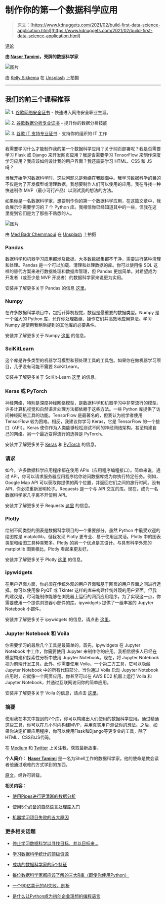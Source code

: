 # 制作你的第一个数据科学应用

> 原文：[https://www.kdnuggets.com/2021/02/build-first-data-science-application.html](https://www.kdnuggets.com/2021/02/build-first-data-science-application.html)

[评论](#comments)

**由 [Naser Tamimi](https://www.linkedin.com/in/nasertamimi/)，壳牌的数据科学家**

![图片](../Images/19cd12f42e1819c095846cfdb6db31ec.png)

由 [Kelly Sikkema](https://unsplash.com/@kellysikkema?utm_source=unsplash&utm_medium=referral&utm_content=creditCopyText) 在 [Unsplash](https://unsplash.com/s/photos/app?utm_source=unsplash&utm_medium=referral&utm_content=creditCopyText) 上拍摄

* * *

## 我们的前三个课程推荐

![](../Images/0244c01ba9267c002ef39d4907e0b8fb.png) 1\. [谷歌网络安全证书](https://www.kdnuggets.com/google-cybersecurity) - 快速进入网络安全职业生涯。

![](../Images/e225c49c3c91745821c8c0368bf04711.png) 2\. [谷歌数据分析专业证书](https://www.kdnuggets.com/google-data-analytics) - 提升你的数据分析技能

![](../Images/0244c01ba9267c002ef39d4907e0b8fb.png) 3\. [谷歌 IT 支持专业证书](https://www.kdnuggets.com/google-itsupport) - 支持你的组织的 IT 工作

* * *

我需要学习什么才能制作我的第一个数据科学应用？关于网页部署呢？我是否需要学习 Flask 或 Django 来开发网页应用？我是否需要学习 TensorFlow 来制作深度学习应用？我应该如何设计我的用户界面？我还需要学习 HTML、CSS 和 JS 吗？

当我开始学习数据科学时，这些问题总是萦绕在我脑海中。我学习数据科学的目的不仅是为了开发模型或清理数据。我想要制作人们可以使用的应用。我在寻找一种快速制作 MVP（最小可行产品）以测试我的想法的方法。

如果你是一名数据科学家，想要制作你的第一个数据科学应用，在这篇文章中，我会展示你需要学习的 7 个 Python 库。我相信你已经知道其中的一些，但我在这里提到它们是为了那些不熟悉的人。

![图片](../Images/3758020ee6a5388afa4f20bc06bc0ea6.png)

由 [Med Badr Chemmaoui](https://unsplash.com/@medbadrc?utm_source=unsplash&utm_medium=referral&utm_content=creditCopyText) 在 [Unsplash](https://unsplash.com/s/photos/design?utm_source=unsplash&utm_medium=referral&utm_content=creditCopyText) 上拍摄

### Pandas

数据科学和机器学习应用都涉及数据。大多数数据集都不干净，需要进行某种清理和处理。Pandas 是一个可以加载、清理和处理数据的库。你可以使用像 SQL 这样的替代方案来进行数据处理和数据库管理，但 Pandas 更加简单，对希望成为开发者（或至少是 MVP 开发者）的数据科学家来说更为实用。

安装并了解更多关于 Pandas 的信息 [这里](https://pandas.pydata.org/)。

### Numpy

在许多数据科学项目中，包括计算机视觉，数组是最重要的数据类型。Numpy 是一个强大的 Python 库，允许你处理数组、操作它们并高效地应用算法。学习 Numpy 是使用我稍后提到的其他库的必要条件。

安装并了解更多关于 Numpy [这里](https://numpy.org/) 的信息。

### SciKitLearn

这个库是许多类型的机器学习模型和预处理工具的工具包。如果你在做机器学习项目，几乎没有可能不需要 SciKitLearn。

安装并了解更多关于 SciKit-Learn [这里](https://scikit-learn.org/stable/) 的信息。

### Keras 或 PyTorch

神经网络，特别是深度神经网络模型，是数据科学和机器学习中非常流行的模型。许多计算机视觉和自然语言处理方法都依赖于这些方法。一些 Python 库提供了访问神经网络工具的功能。TensorFlow 是最著名的，但我认为初学者使用 TensorFlow 较为困难。相反，我建议你学习 Keras，它是 TensorFlow 的一个接口（API）。Keras 使你作为人类能够轻松测试不同的神经网络架构，甚至构建自己的网络。另一个最近变得流行的选择是 PyTorch。

安装并了解更多关于 [Keras](https://keras.io/) 和 [PyTorch](https://pytorch.org/) 的信息。

### 请求

如今，许多数据科学应用程序都在使用 APIs（应用程序编程接口）。简单来说，通过 API，你可以请求服务器应用程序给你访问数据库或为你执行特定任务。例如，Google Map API 可以获取你提供的两个位置，并返回它们之间的旅行时间。没有 API，你必须重新发明轮子。Requests 是一个与 API 交互的库。现在，成为一名数据科学家几乎离不开使用 API。

安装并了解更多关于 Requests [这里](https://requests.readthedocs.io/en/master/) 的信息。

### Plotly

绘制不同类型的图表是数据科学项目的一个重要部分。虽然 Python 中最受欢迎的绘图库是 matplotlib，但我发现 Plotly 更专业、易于使用且灵活。Plotly 中的图表类型和绘图工具种类繁多。Plotly 的另一个优点是其设计。与具有科学外观的 matplotlib 图表相比，Plotly 看起来更友好。

安装并了解更多关于 Plotly [这里](https://plotly.com/) 的信息。

### ipywidgets

在用户界面方面，你必须在传统外观的用户界面和基于网页的用户界面之间进行选择。你可以使用像 PyQT 或 TkInter 这样的库来构建传统外观的用户界面。但我的建议是，尽可能制作能够在浏览器上运行的网页应用程序。为了实现这一点，你需要使用一个提供浏览器小部件的库。ipywidgets 提供了一组丰富的 Jupyter Notebook 小部件。

安装并了解更多关于 ipywidgets 的信息，请点击 [这里](https://ipywidgets.readthedocs.io/en/stable/)。

### Jupyter Notebook 和 Voila

你需要学习的最后几个工具是最简单的。首先，ipywidgets 在 Jupyter Notebook 中工作，你需要使用 Jupyter 来制作你的应用。我相信很多人已经在模型构建和探索性分析中使用 Jupyter Notebook。现在，将 Jupyter Notebook 视为前端开发工具。此外，你需要使用 Voila，一个第三方工具，它可以隐藏 Jupyter Notebook 中的所有代码部分。当你通过 Voila 启动 Jupyter Notebook 应用时，它就像一个网页应用。你甚至可以在 AWS EC2 机器上运行 Voila 和 Jupyter Notebook，并通过互联网访问你的简单应用。

安装并了解更多关于 Voila 的信息，请点击 [这里](https://github.com/voila-dashboards/voila)。

### 摘要

使用我在本文中提到的7个库，你可以构建出人们使用的数据科学应用。通过精通这些工具，你可以在几小时内构建MVP，并用真实用户测试你的想法。之后，如果你决定扩展应用程序，你可以使用Flask和Django等更专业的工具，除了HTML、CSS和JS代码。

在 [Medium](https://tamimi-naser.medium.com/) 和 [Twitter](https://twitter.com/TamimiNas) 上关注我，获取最新故事。

**个人简介： [Naser Tamimi](https://www.linkedin.com/in/nasertamimi/)** 是一名为Shell工作的数据科学家。他的使命是教会读者他通过艰难的方式学到的东西。

[原文](https://towardsdatascience.com/build-your-first-data-science-application-9f1b816a5d67)。经许可转载。

**相关内容：**

+   [使用Pipes进行更清晰的数据分析](/2021/01/cleaner-data-analysis-pandas-pipes.html)

+   [使用5个必备的自然语言处理库入门](/2021/02/getting-started-5-essential-nlp-libraries.html)

+   [机器学习项目失败的五大原因](/2021/01/top-5-reasons-why-machine-learning-projects-fail.html)

### 更多相关话题

+   [停止学习数据科学以寻找目标，并以目标来…](https://www.kdnuggets.com/2021/12/stop-learning-data-science-find-purpose.html)

+   [学习数据科学统计的顶级资源](https://www.kdnuggets.com/2021/12/springboard-top-resources-learn-data-science-statistics.html)

+   [成功的数据科学家的5个特征](https://www.kdnuggets.com/2021/12/5-characteristics-successful-data-scientist.html)

+   [每位数据科学家都应该了解的三大R库（即使你使用Python）](https://www.kdnuggets.com/2021/12/three-r-libraries-every-data-scientist-know-even-python.html)

+   [一个90亿美元的AI失败，剖析](https://www.kdnuggets.com/2021/12/9b-ai-failure-examined.html)

+   [是什么让Python成为初创企业理想的编程语言](https://www.kdnuggets.com/2021/12/makes-python-ideal-programming-language-startups.html)

